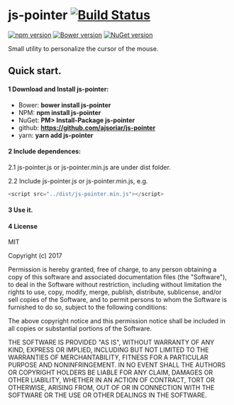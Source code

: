 # js-pointer [![Build Status](https://travis-ci.org/ajsoriar/js-pointer.svg?branch=master)](https://travis-ci.org/ajsoriar/js-pointer)

[![npm version](https://badge.fury.io/js/js-pointer.svg)](https://badge.fury.io/js/js-pointer)
[![Bower version](https://badge.fury.io/bo/js-pointer.svg)](https://badge.fury.io/bo/js-pointer)
[![NuGet version](https://badge.fury.io/nu/js-pointer.svg)](https://badge.fury.io/nu/js-pointer)

Small utility to personalize the cursor of the mouse.

## Quick start. 

#### 1 Download and Install js-pointer:

 - Bower: **bower install js-pointer**
 - NPM: **npm install js-pointer**
 - NuGet: **PM> Install-Package js-pointer**
 - github: **https://github.com/ajsoriar/js-pointer**
 - yarn: **yarn add js-pointer**

#### 2 Include dependences: 
2.1 js-pointer.js or js-pointer.min.js are under dist folder.

2.2 Include js-pointer.js or js-pointer.min.js, e.g.
```javascript
<script src="../dist/js-pointer.min.js"></script>
```

#### 3 Use it. 

#### 4 License

MIT

Copyright (c) 2017 

Permission is hereby granted, free of charge, to any person obtaining a copy
of this software and associated documentation files (the "Software"), to deal
in the Software without restriction, including without limitation the rights
to use, copy, modify, merge, publish, distribute, sublicense, and/or sell
copies of the Software, and to permit persons to whom the Software is
furnished to do so, subject to the following conditions:

The above copyright notice and this permission notice shall be included in all
copies or substantial portions of the Software.

THE SOFTWARE IS PROVIDED "AS IS", WITHOUT WARRANTY OF ANY KIND, EXPRESS OR
IMPLIED, INCLUDING BUT NOT LIMITED TO THE WARRANTIES OF MERCHANTABILITY,
FITNESS FOR A PARTICULAR PURPOSE AND NONINFRINGEMENT. IN NO EVENT SHALL THE
AUTHORS OR COPYRIGHT HOLDERS BE LIABLE FOR ANY CLAIM, DAMAGES OR OTHER
LIABILITY, WHETHER IN AN ACTION OF CONTRACT, TORT OR OTHERWISE, ARISING FROM,
OUT OF OR IN CONNECTION WITH THE SOFTWARE OR THE USE OR OTHER DEALINGS IN THE
SOFTWARE.